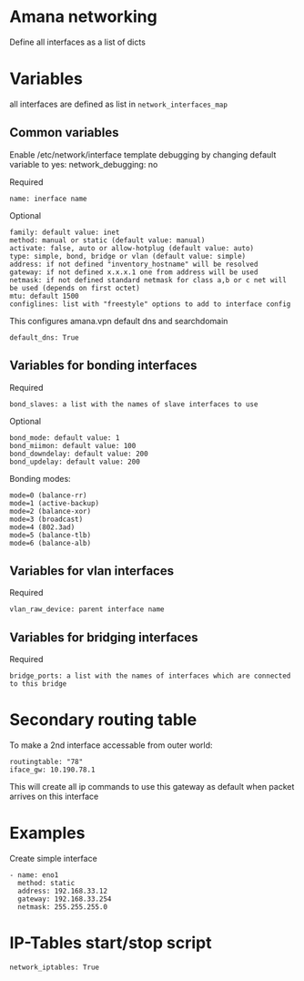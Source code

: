 # Amana networking

Define all interfaces as a list of dicts

# Variables

all interfaces are defined as list in `network_interfaces_map`

## Common variables

Enable /etc/network/interface template debugging by changing default variable to yes:
    network_debugging: no

Required

    name: inerface name

Optional
	
	family: default value: inet
	method: manual or static (default value: manual)
	activate: false, auto or allow-hotplug (default value: auto)
	type: simple, bond, bridge or vlan (default value: simple)
	address: if not defined "inventory_hostname" will be resolved
	gateway: if not defined x.x.x.1 one from address will be used
	netmask: if not defined standard netmask for class a,b or c net will be used (depends on first octet)
	mtu: default 1500
	configlines: list with "freestyle" options to add to interface config
	
This configures amana.vpn default dns and searchdomain

	default_dns: True

## Variables for bonding interfaces

Required

    bond_slaves: a list with the names of slave interfaces to use
  
Optional
	
    bond_mode: default value: 1
    bond_miimon: default value: 100
    bond_downdelay: default value: 200
    bond_updelay: default value: 200

Bonding modes:

	mode=0 (balance-rr)
	mode=1 (active-backup)
	mode=2 (balance-xor)
	mode=3 (broadcast)
	mode=4 (802.3ad)
	mode=5 (balance-tlb)
	mode=6 (balance-alb)
	
## Variables for vlan interfaces

Required

	vlan_raw_device: parent interface name
	
	
## Variables for bridging interfaces

Required

	bridge_ports: a list with the names of interfaces which are connected to this bridge


# Secondary routing table

To make a 2nd interface accessable from outer world:
	
	routingtable: "78"
    iface_gw: 10.190.78.1
    
This will create all ip commands to use this gateway as default when packet arrives on this interface

# Examples

Create simple interface 


	- name: eno1
	  method: static
	  address: 192.168.33.12
	  gateway: 192.168.33.254
	  netmask: 255.255.255.0
	  
  
# IP-Tables start/stop script

	network_iptables: True
	  
	  
